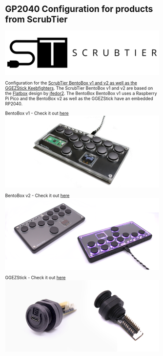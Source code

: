 # GP2040 Configuration for products from ScrubTier

![ScrubTier logo](assets/ScrubTier_Large.png)

Configuration for the [ScrubTier BentoBox v1 and v2 as well as the GGEZStick Keebfighters](https://scrubtier.co.uk/).  The ScrubTier BentoBox v1 and v2 are based on the [Flatbox](https://github.com/jfedor2/flatbox) design by [jfedor2](https://github.com/jfedor2). The BentoBox BentoBox v1 uses a Raspberry Pi Pico and the BentoBox v2 as well as the GGEZStick have an embedded RP2040.

BentoBox v1 - Check it out [here](https://scrubtier.co.uk/products/bentobox)
![BentoBox v1](assets/ST_BentoBoxV1.png)

BentoBox v2 - Check it out [here](https://scrubtier.co.uk/products/bentobox-v2)
![BentoBox v2](assets/ST_BentoBoxV2.png)

GGEZStick - Check it out [here](https://scrubtier.co.uk/products/ggez-stick)
![GGEZStick](assets/ST_GGEZStick.png)